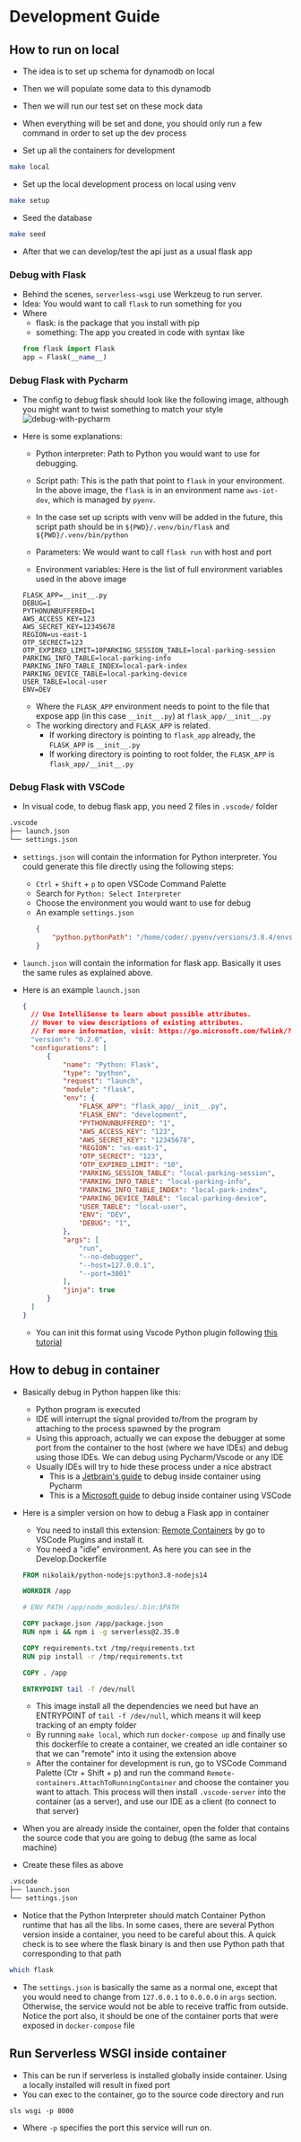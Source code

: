 # Development Guide

## How to run on local
- The idea is to set up schema for dynamodb on local
- Then we will populate some data to this dynamodb
- Then we will run our test set on these mock data
- When everything will be set and done, you should only run a few command in order to set up the dev process

- Set up all the containers for development
```bash
make local
```

- Set up the local development process on local using venv
```bash
make setup
```

- Seed the database
```bash
make seed
```

- After that we can develop/test the api just as a usual flask app

### Debug with Flask
- Behind the scenes, `serverless-wsgi` use Werkzeug to run server.
- Idea: You would want to call `flask` to run something for you
- Where
  - flask: is the package that you install with pip
  - something: The app you created in code with syntax like
  ```python
  from flask import Flask
  app = Flask(__name__)
  ```

### Debug Flask with Pycharm
- The config to debug flask should look like the following image, although you might want to twist something to match your style
![debug-with-pycharm](./media/debug-flask-pycharm.png)
- Here is some explanations:
  - Python interpreter: Path to Python you would want to use for debugging.
  - Script path: This is the path that point to `flask` in your environment. In the above image, the `flask` is in an environment name `aws-iot-dev`, which is managed by `pyenv`.
  - In the case set up scripts with venv will be added in the future, this script path should be in `${PWD}/.venv/bin/flask` and `${PWD}/.venv/bin/python`

  - Parameters: We would want to call `flask run` with host and port
  - Environment variables: Here is the list of full environment variables used in the above image

  ```.env
  FLASK_APP=__init__.py
  DEBUG=1
  PYTHONUNBUFFERED=1
  AWS_ACCESS_KEY=123
  AWS_SECRET_KEY=12345678
  REGION=us-east-1
  OTP_SECRECT=123
  OTP_EXPIRED_LIMIT=10PARKING_SESSION_TABLE=local-parking-session
  PARKING_INFO_TABLE=local-parking-info
  PARKING_INFO_TABLE_INDEX=local-park-index
  PARKING_DEVICE_TABLE=local-parking-device
  USER_TABLE=local-user
  ENV=DEV
  ```

  - Where the `FLASK_APP` environment needs to point to the file that expose app (in this case `__init__.py`) at `flask_app/__init__.py`
  - The working directory and `FLASK_APP` is related. 
    - If working directory is pointing to `flask_app` already, the `FLASK_APP` is `__init__.py`
    - If working directory is pointing to root folder, the `FLASK_APP` is `flask_app/__init__.py`

### Debug Flask with VSCode
- In visual code, to debug flask app, you need 2 files in `.vscode/` folder

```bash
.vscode
├── launch.json
└── settings.json
```

- `settings.json` will contain the information for Python interpreter. You could generate this file directly using the following steps:
  - `Ctrl` + `Shift` + `p` to open VSCode Command Palette
  - Search for `Python: Select Interpreter`
  - Choose the environment you would want to use for debug
  - An example `settings.json`
    ```json
    {
        "python.pythonPath": "/home/coder/.pyenv/versions/3.8.4/envs/aws-iot-dev/bin/python"
    }
    ```
- `launch.json` will contain the information for flask app. Basically it uses the same rules as explained above.
- Here is an example `launch.json`

  ```json
  {
    // Use IntelliSense to learn about possible attributes.
    // Hover to view descriptions of existing attributes.
    // For more information, visit: https://go.microsoft.com/fwlink/?linkid=830387
    "version": "0.2.0",
    "configurations": [
        {
            "name": "Python: Flask",
            "type": "python",
            "request": "launch",
            "module": "flask",
            "env": {
                "FLASK_APP": "flask_app/__init__.py",
                "FLASK_ENV": "development",
                "PYTHONUNBUFFERED": "1",
                "AWS_ACCESS_KEY": "123",
                "AWS_SECRET_KEY": "12345678",
                "REGION": "us-east-1",
                "OTP_SECRECT": "123",
                "OTP_EXPIRED_LIMIT": "10",
                "PARKING_SESSION_TABLE": "local-parking-session",
                "PARKING_INFO_TABLE": "local-parking-info",
                "PARKING_INFO_TABLE_INDEX": "local-park-index",
                "PARKING_DEVICE_TABLE": "local-parking-device",
                "USER_TABLE": "local-user",
                "ENV": "DEV",
                "DEBUG": "1",
            },
            "args": [
                "run",
                "--no-debugger",
                "--host=127.0.0.1",
                "--port=3001"
            ],
            "jinja": true
        }
    ]
  }
  ```
  - You can init this format using Vscode Python plugin following [this tutorial](https://code.visualstudio.com/docs/python/debugging)

## How to debug in container

- Basically debug in Python happen like this:
  - Python program is executed
  - IDE will interrupt the signal provided to/from the program by attaching to the process spawned by the program
  - Using this approach, actually we can expose the debugger at some port from the container to the host (where we have IDEs) and debug using those IDEs. We can debug using Pycharm/Vscode or any IDE
  - Usually IDEs will try to hide these process under a nice abstract
    - This is a [Jetbrain's guide](https://blog.jetbrains.com/pycharm/2017/03/docker-compose-getting-flask-up-and-running/) to debug inside container using Pycharm
    - This is a [Microsoft guide](https://code.visualstudio.com/docs/containers/debug-python) to debug inside container using VSCode

- Here is a simpler version on how to debug a Flask app in container
  - You need to install this extension: [Remote Containers](https://marketplace.visualstudio.com/items?itemName=ms-vscode-remote.remote-containers) by go to VSCode Plugins and install it.
  - You need a "idle" environment. As here you can see in the Develop.Dockerfile

  ```Dockerfile
  FROM nikolaik/python-nodejs:python3.8-nodejs14

  WORKDIR /app

  # ENV PATH /app/node_modules/.bin:$PATH

  COPY package.json /app/package.json
  RUN npm i && npm i -g serverless@2.35.0

  COPY requirements.txt /tmp/requirements.txt
  RUN pip install -r /tmp/requirements.txt

  COPY . /app

  ENTRYPOINT tail -f /dev/null
  ```

  - This image install all the dependencies we need but have an ENTRYPOINT of `tail -f /dev/null`, which means it will keep tracking of an empty folder
  - By running `make local`, which run `docker-compose up` and finally use this dockerfile to create a container, we created an idle container so that we can "remote" into it using the extension above
  - After the container for development is run, go to VSCode Command Palette (Ctr + Shift + p) and run the command `Remote-containers.AttachToRunningContainer` and choose the container you want to attach. This process will then install `.vscode-server` into the container (as a server), and use our IDE as a client (to connect to that server)
- When you are already inside the container, open the folder that contains the source code that you are going to debug (the same as local machine)
- Create these files as above

```bash
.vscode
├── launch.json
└── settings.json
```

- Notice that the Python Interpreter should match Container Python runtime that has all the libs. In some cases, there are several Python version inside a container, you need to be careful about this. A quick check is to see where the flask binary is and then use Python path that corresponding to that path

```bash
which flask
```
- The `settings.json` is basically the same as a normal one, except that you would need to change from `127.0.0.1` to `0.0.0.0` in `args` section. Otherwise, the service would not be able to receive traffic from outside. Notice the port also, it should be one of the container ports that were exposed in `docker-compose` file

## Run Serverless WSGI inside container
- This can be run if serverless is installed globally inside container. Using a locally installed will result in fixed port
- You can exec to the container, go to the source code directory and run

```
sls wsgi -p 8000
```
- Where `-p` specifies the port this service will run on.